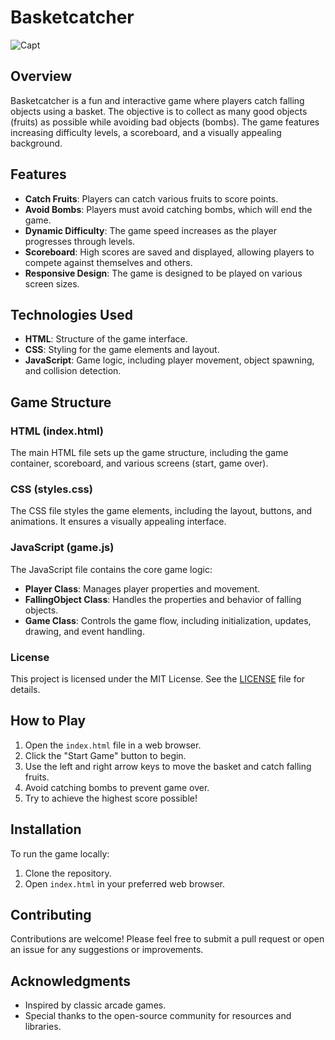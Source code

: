 # Basketcatcher
![Capt](https://github.com/user-attachments/assets/772423ee-98b0-4d47-b1f6-b9f1f386519d)

## Overview
Basketcatcher is a fun and interactive game where players catch falling objects using a basket. The objective is to collect as many good objects (fruits) as possible while avoiding bad objects (bombs). The game features increasing difficulty levels, a scoreboard, and a visually appealing background.

## Features
- **Catch Fruits**: Players can catch various fruits to score points.
- **Avoid Bombs**: Players must avoid catching bombs, which will end the game.
- **Dynamic Difficulty**: The game speed increases as the player progresses through levels.
- **Scoreboard**: High scores are saved and displayed, allowing players to compete against themselves and others.
- **Responsive Design**: The game is designed to be played on various screen sizes.

## Technologies Used
- **HTML**: Structure of the game interface.
- **CSS**: Styling for the game elements and layout.
- **JavaScript**: Game logic, including player movement, object spawning, and collision detection.

## Game Structure
### HTML (index.html)
The main HTML file sets up the game structure, including the game container, scoreboard, and various screens (start, game over).

### CSS (styles.css)
The CSS file styles the game elements, including the layout, buttons, and animations. It ensures a visually appealing interface.

### JavaScript (game.js)
The JavaScript file contains the core game logic:
- **Player Class**: Manages player properties and movement.
- **FallingObject Class**: Handles the properties and behavior of falling objects.
- **Game Class**: Controls the game flow, including initialization, updates, drawing, and event handling.

### License
This project is licensed under the MIT License. See the [LICENSE](LICENSE) file for details.

## How to Play
1. Open the `index.html` file in a web browser.
2. Click the "Start Game" button to begin.
3. Use the left and right arrow keys to move the basket and catch falling fruits.
4. Avoid catching bombs to prevent game over.
5. Try to achieve the highest score possible!

## Installation
To run the game locally:
1. Clone the repository.
2. Open `index.html` in your preferred web browser.

## Contributing
Contributions are welcome! Please feel free to submit a pull request or open an issue for any suggestions or improvements.

## Acknowledgments
- Inspired by classic arcade games.
- Special thanks to the open-source community for resources and libraries.
